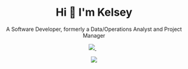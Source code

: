 <h1 align='center'>
  Hi 👋 I'm Kelsey 
</h1>

<p align='center'>
  A Software Developer, formerly a Data/Operations Analyst and Project Manager
</p>

<p align='center'>
  
  <a href="https://www.linkedin.com/in/kelseytroy/">
    <img src="https://img.shields.io/badge/linkedin-%230077B5.svg?&style=for-the-badge&logo=linkedin&logoColor=white" />
  </a>&nbsp;&nbsp;
  
</p>

<p align='center'>
<a href="#"><img src="https://github-readme-stats.vercel.app/api?username=kroy94&hide=stars&count_private=true&show_icons=true&theme=synthwave"></a>
 </p>
